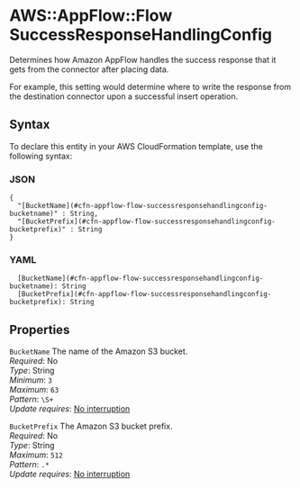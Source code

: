 # AWS::AppFlow::Flow SuccessResponseHandlingConfig<a name="aws-properties-appflow-flow-successresponsehandlingconfig"></a>

Determines how Amazon AppFlow handles the success response that it gets from the connector after placing data\.

For example, this setting would determine where to write the response from the destination connector upon a successful insert operation\.

## Syntax<a name="aws-properties-appflow-flow-successresponsehandlingconfig-syntax"></a>

To declare this entity in your AWS CloudFormation template, use the following syntax:

### JSON<a name="aws-properties-appflow-flow-successresponsehandlingconfig-syntax.json"></a>

```
{
  "[BucketName](#cfn-appflow-flow-successresponsehandlingconfig-bucketname)" : String,
  "[BucketPrefix](#cfn-appflow-flow-successresponsehandlingconfig-bucketprefix)" : String
}
```

### YAML<a name="aws-properties-appflow-flow-successresponsehandlingconfig-syntax.yaml"></a>

```
  [BucketName](#cfn-appflow-flow-successresponsehandlingconfig-bucketname): String
  [BucketPrefix](#cfn-appflow-flow-successresponsehandlingconfig-bucketprefix): String
```

## Properties<a name="aws-properties-appflow-flow-successresponsehandlingconfig-properties"></a>

`BucketName` <a name="cfn-appflow-flow-successresponsehandlingconfig-bucketname"></a>
The name of the Amazon S3 bucket\.  
_Required_: No  
_Type_: String  
_Minimum_: `3`  
_Maximum_: `63`  
_Pattern_: `\S+`  
_Update requires_: [No interruption](https://docs.aws.amazon.com/AWSCloudFormation/latest/UserGuide/using-cfn-updating-stacks-update-behaviors.html#update-no-interrupt)

`BucketPrefix` <a name="cfn-appflow-flow-successresponsehandlingconfig-bucketprefix"></a>
The Amazon S3 bucket prefix\.  
_Required_: No  
_Type_: String  
_Maximum_: `512`  
_Pattern_: `.*`  
_Update requires_: [No interruption](https://docs.aws.amazon.com/AWSCloudFormation/latest/UserGuide/using-cfn-updating-stacks-update-behaviors.html#update-no-interrupt)
